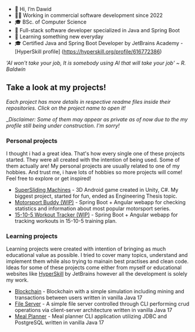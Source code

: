- 👋 Hi, I’m Dawid
- 👨‍💻 Working in commercial software development since 2022
- 🎓 BSc. of Computer Science
- 🌱 Full-stack software developer specialized in Java and Spring Boot
- 👀 Learning something new everyday
- 🎓 Certified Java and Spring Boot Developer by JetBrains Academy - [HyperSkill profile] (https://hyperskill.org/profile/616772386)

_'AI won't take your job, It is somebody using AI that will take your job' ~ R. Baldwin_


## Take a look at my projects!
_Each project has more details in respective readme files inside their repositories. Click on the project name to open it!_ 

__Disclaimer: Some of them may appear as private as of now due to the my profile still being under construction. I'm sorry!_
### Personal projects
I thought i had a great idea. That's how every single one of these projects started. They were all created with the intention of being used. Some of them actually are!
My personal projects are usually related to one of my hobbies. And trust me, i have lots of hobbies so more projects will come! Feel free to explore or get inspired! 

* [SuperSliding Machines](https://github.com/Tyall/SuperSliding-Machines) - 3D Android game created in Unity, C#. My biggest project, started for fun, ended as Engineering Thesis topic.
* [Motorsport Buddy (WIP)](https://github.com/Tyall/motorsport-buddy-frontend) - Spring Boot + Angular webapp for checking statistics and information about most popular motorsport series.
* [15-10-5 Workout Tracker (WIP)](https://github.com/Tyall/15-10-5-workout-tracker/tree/development) - Spring Boot + Angular webapp for tracking workouts in 15-10-5 training plan.

### Learning projects
Learning projects were created with intention of bringing as much educational value as possible. I tried to cover many topics, understand and implement them while also trying to mainain best practises and clean code.
Ideas for some of these projects come either from myself or educational websites like [HyperSkill](https://hyperskill.org/) by JetBrains however all the development is solely my work.

* [Blockchain](https://github.com/Tyall/hs-blockchain) - Blockchain with a simple simulation including mining and transactions between users written in vanilla Java 17
* [File Server](https://github.com/Tyall/hs-file-server) - A simple file server controlled through CLI performing crud operations via client-server architecture written in vanilla Java 17
* [Meal Planner](https://github.com/Tyall/hs-meal-planner) - Meal planner CLI application utilizing JDBC and PostgreSQL written in vanilla Java 17
<!---
Tyall/Tyall is a ✨ special ✨ repository because its `README.md` (this file) appears on your GitHub profile.
You can click the Preview link to take a look at your changes.
--->
